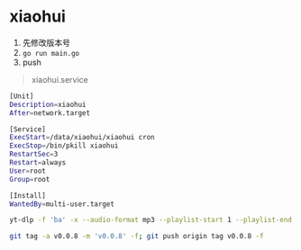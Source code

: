 # xiaohui

1. 先修改版本号
2. `go run main.go`
3. push

> xiaohui.service

```sh
[Unit]
Description=xiaohui
After=network.target

[Service]
ExecStart=/data/xiaohui/xiaohui cron
ExecStop=/bin/pkill xiaohui
RestartSec=3
Restart=always
User=root
Group=root

[Install]
WantedBy=multi-user.target
```

```sh
yt-dlp -f 'ba' -x --audio-format mp3 --playlist-start 1 --playlist-end 10 https://www.youtube.com/@eastsinglecom/videos -o '%(upload_date)s_%(title)s.mp3'
```

```sh
git tag -a v0.0.8 -m 'v0.0.8' -f; git push origin tag v0.0.8 -f
```
